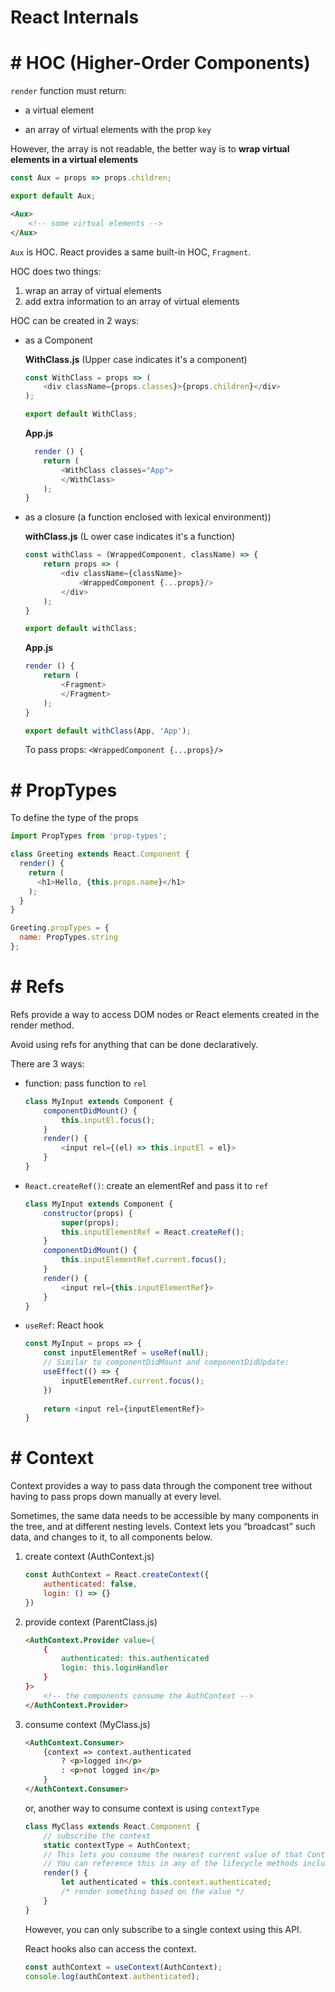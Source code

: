 #  React Internals

# #  HOC (Higher-Order Components)

`render` function must return:

* a virtual element

* an array of virtual elements with the prop `key`

However, the array is not readable, the better way is to **wrap virtual elements in a virtual elements**

```javascript
const Aux = props => props.children;

export default Aux;
```

```html
<Aux>
    <!-- some virtual elements -->
</Aux>
```

`Aux` is HOC. React provides a same built-in HOC, `Fragment`.

HOC does two things:

1. wrap an array of virtual elements
2. add extra information to an array of virtual elements

HOC can be created in 2 ways:

* as a Component

    **WithClass.js** (Upper case indicates it's a component)
    ```javascript
    const WithClass = props => (
        <div className={props.classes}>{props.children}</div>
    );

    export default WithClass;
    ```

    **App.js**
    ```javascript
      render () {
        return (
            <WithClass classes="App">
            </WithClass>
        );
    }
    ```

* as a closure (a function enclosed with lexical environment))

    **withClass.js** (L ower case indicates it's a function)
    ```javascript
    const withClass = (WrappedComponent, className) => {
        return props => (
            <div className={className}>
                <WrappedComponent {...props}/>
            </div>
        );
    }

    export default withClass;
    ```

    **App.js**
    ```javascript
    render () {
        return (
            <Fragment>
            </Fragment>
        );
    }

    export default withClass(App, 'App');
    ```

    To pass props: `<WrappedComponent {...props}/>`

# #  PropTypes

To define the type of the props

```javascript
import PropTypes from 'prop-types';

class Greeting extends React.Component {
  render() {
    return (
      <h1>Hello, {this.props.name}</h1>
    );
  }
}

Greeting.propTypes = {
  name: PropTypes.string
};
```

# #  Refs

Refs provide a way to access DOM nodes or React elements created in the render method.

Avoid using refs for anything that can be done declaratively.

There are 3 ways:

* function: pass function to `rel`

    ```javascript
    class MyInput extends Component {
        componentDidMount() {
            this.inputEl.focus();
        }
        render() {
            <input rel={(el) => this.inputEl = el}>
        }
    }
    ```

* `React.createRef()`: create an elementRef and pass it to `ref`

    ```javascript
    class MyInput extends Component {
        constructor(props) {
            super(props);
            this.inputElementRef = React.createRef();
        }
        componentDidMount() { 
            this.inputElementRef.current.focus();
        }
        render() {
            <input rel={this.inputElementRef}>
        }
    }
    ```

* `useRef`: React hook

    ```javascript
    const MyInput = props => {
        const inputElementRef = useRef(null);
        // Similar to componentDidMount and componentDidUpdate:
        useEffect(() => {
            inputElementRef.current.focus();
        })
        
        return <input rel={inputElementRef}>
    }
    ```

# #  Context

Context provides a way to pass data through the component tree without having to pass props down manually at every level.

Sometimes, the same data needs to be accessible by many components in the tree, and at different nesting levels. Context lets you “broadcast” such data, and changes to it, to all components below. 

1. create context (AuthContext.js)

    ```javascript
    const AuthContext = React.createContext({
        authenticated: false,
        login: () => {}
    })
    ```

2. provide context (ParentClass.js)

    ```html
    <AuthContext.Provider value={
        {
            authenticated: this.authenticated
            login: this.loginHandler
        }
    }>
        <!-- the components consume the AuthContext -->
    </AuthContext.Provider>
    ```

3. consume context (MyClass.js)

    ```html
    <AuthContext.Consumer>
        {context => context.authenticated 
            ? <p>logged in</p> 
            : <p>not logged in</p> 
        }
    </AuthContext.Consumer>
    ```

    or, another way to consume context is using `contextType`

    ```javascript
    class MyClass extends React.Component {
        // subscribe the context
        static contextType = AuthContext;
        // This lets you consume the nearest current value of that Context type using this.context. 
        // You can reference this in any of the lifecycle methods including the render function.
        render() {
            let authenticated = this.context.authenticated;
            /* render something based on the value */
        }
    }
    ```
    However, you can only subscribe to a single context using this API.

    React hooks also can access the context.

    ```javascript
    const authContext = useContext(AuthContext);
    console.log(authContext.authenticated);
    ```